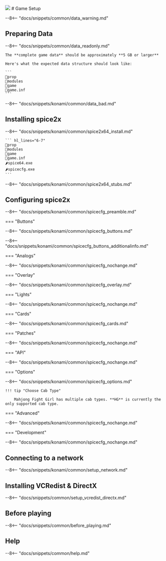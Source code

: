 <img class="header-logo" src="/img/konami/mfg/logo.webp">
# Game Setup

--8<-- "docs/snippets/common/data_warning.md"

## Preparing Data

--8<-- "docs/snippets/common/data_readonly.md"

    The **complete game data** should be approximately **5 GB or larger**

    Here's what the expected data structure should look like: 

    ```
    📂prop
    📂modules
    📂game
    📄game.inf
    ```

--8<-- "docs/snippets/konami/common/data_bad.md"

## Installing spice2x

--8<-- "docs/snippets/konami/common/spice2x64_install.md"
    
    ``` hl_lines="6-7"
    📂prop
    📂modules
    📂game
    📄game.inf
    🌶️spice64.exe
    🌶️spicecfg.exe
    ```

--8<-- "docs/snippets/konami/common/spice2x64_stubs.md"

## Configuring spice2x

--8<-- "docs/snippets/konami/common/spicecfg_preamble.md"

=== "Buttons"

--8<-- "docs/snippets/konami/common/spicecfg_buttons.md"

--8<-- "docs/snippets/konami/common/spicecfg_buttons_additionalinfo.md"
  
=== "Analogs"

--8<-- "docs/snippets/konami/common/spicecfg_nochange.md"

=== "Overlay"

--8<-- "docs/snippets/konami/common/spicecfg_overlay.md"

=== "Lights"

--8<-- "docs/snippets/konami/common/spicecfg_nochange.md"

=== "Cards"

--8<-- "docs/snippets/konami/common/spicecfg_cards.md"

=== "Patches"

--8<-- "docs/snippets/konami/common/spicecfg_nochange.md"

=== "API"

--8<-- "docs/snippets/konami/common/spicecfg_nochange.md"

=== "Options"

--8<-- "docs/snippets/konami/common/spicecfg_options.md"

    !!! tip "Choose Cab Type"
        
        Mahjong Fight Girl has multiple cab types. **HG** is currently the only supported cab type.

=== "Advanced"

--8<-- "docs/snippets/konami/common/spicecfg_nochange.md"

=== "Development"

--8<-- "docs/snippets/konami/common/spicecfg_nochange.md"

## Connecting to a network

--8<-- "docs/snippets/konami/common/setup_network.md"

## Installing VCRedist & DirectX

--8<-- "docs/snippets/common/setup_vcredist_directx.md"

## Before playing

--8<-- "docs/snippets/common/before_playing.md"

## Help

--8<-- "docs/snippets/common/help.md"